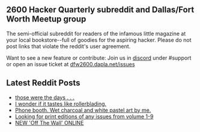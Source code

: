 ## 2600 Hacker Quarterly subreddit and Dallas/Fort Worth Meetup group
The semi-official subreddit for readers of the infamous little magazine at your local bookstore--full of goodies for the aspiring hacker. Please do not post links that violate the reddit's user agreement.

Want to see a new feature or contribute: 
Join us in [discord](https://dfw2600.dapla.net/chat) under #support or open an issue ticket at [dfw2600.dapla.net/issues](https://dfw2600.dapla.net/issues)

## Latest Reddit Posts
<!-- BLOG-POST-LIST:START -->
- [those were the days . . .](https://www.reddit.com/r/2600/comments/11qv9bh/those_were_the_days/)
- [I wonder if it tastes like rollerblading.](https://www.reddit.com/r/2600/comments/11qj5zk/i_wonder_if_it_tastes_like_rollerblading/)
- [Phone booth. Wet charcoal and white pastel art by me.](https://www.reddit.com/r/2600/comments/11m9jk7/phone_booth_wet_charcoal_and_white_pastel_art_by/)
- [Looking for print editions of any issues from volume 1-9](https://www.reddit.com/r/2600/comments/11lj978/looking_for_print_editions_of_any_issues_from/)
- [NEW 'Off The Wall' ONLINE](https://2600.com/wall/07-03-2023)
<!-- BLOG-POST-LIST:END -->
